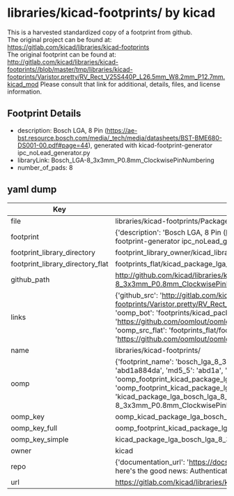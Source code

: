 # libraries/kicad-footprints/ by kicad  
This is a harvested standardized copy of a footprint from github.  
The original project can be found at:  
https://gitlab.com/kicad/libraries/kicad-footprints  
The original footprint can be found at:
http://gitlab.com/kicad/libraries/kicad-footprints//blob/master/tmp/libraries/kicad-footprints/Varistor.pretty/RV_Rect_V25S440P_L26.5mm_W8.2mm_P12.7mm.kicad_mod
Please consult that link for additional, details, files, and license information.  
## Footprint Details
* description: Bosch  LGA, 8 Pin (https://ae-bst.resource.bosch.com/media/_tech/media/datasheets/BST-BME680-DS001-00.pdf#page=44), generated with kicad-footprint-generator ipc_noLead_generator.py  
* libraryLink: Bosch_LGA-8_3x3mm_P0.8mm_ClockwisePinNumbering  
* number_of_pads: 8  
## yaml dump  
| Key | Value |  
| --- | --- |  
| file | libraries/kicad-footprints/Package_LGA.pretty/Bosch_LGA-8_3x3mm_P0.8mm_ClockwisePinNumbering.kicad_mod |  
| footprint | {'description': 'Bosch  LGA, 8 Pin (https://ae-bst.resource.bosch.com/media/_tech/media/datasheets/BST-BME680-DS001-00.pdf#page=44), generated with kicad-footprint-generator ipc_noLead_generator.py', 'libraryLink': 'Bosch_LGA-8_3x3mm_P0.8mm_ClockwisePinNumbering', 'number_of_pads': 8} |  
| footprint_library_directory | footprint_library_owner/kicad_libraries/kicad-footprints/ |  
| footprint_library_directory_flat | footprints_flat/kicad_package_lga_bosch_lga_8_3x3mm_p0_8mm_clockwisepinnumbering/working |  
| github_path | http://github.com/kicad/libraries/kicad-footprints//blob/master/tmp/libraries/kicad-footprints/Package_LGA.pretty/Bosch_LGA-8_3x3mm_P0.8mm_ClockwisePinNumbering.kicad_mod |  
| links | {'github_src': 'http://gitlab.com/kicad/libraries/kicad-footprints//blob/master/tmp/libraries/kicad-footprints/Varistor.pretty/RV_Rect_V25S440P_L26.5mm_W8.2mm_P12.7mm.kicad_mod', 'github_src_repo': 'https://gitlab.com/kicad/libraries/kicad-footprints', 'oomp_bot': 'footprints/kicad_package_lga_bosch_lga_8_3x3mm_p0_8mm_clockwisepinnumbering/working', 'oomp_bot_github': 'https://github.com/oomlout/oomlout_oomp_footprint_bot/tree/main/footprints/kicad_package_lga_bosch_lga_8_3x3mm_p0_8mm_clockwisepinnumbering/working', 'oomp_src_flat': 'footprints_flat/footprints_flat/kicad_package_lga_bosch_lga_8_3x3mm_p0_8mm_clockwisepinnumbering/working', 'oomp_src_flat_github': 'https://github.com/oomlout/oomlout_oomp_footprint_src/tree/main/footprints_flat/kicad_package_lga_bosch_lga_8_3x3mm_p0_8mm_clockwisepinnumbering/working'} |  
| name | libraries/kicad-footprints/ |  
| oomp | {'footprint_name': 'bosch_lga_8_3x3mm_p0_8mm_clockwisepinnumbering', 'library_name': 'package_lga', 'md5': 'abd1a884da0b0e883a540b82820f66ab', 'md5_10': 'abd1a884da', 'md5_5': 'abd1a', 'md5_6': 'abd1a8', 'oomp_key': 'oomp_kicad_package_lga_bosch_lga_8_3x3mm_p0_8mm_clockwisepinnumbering', 'oomp_key_extra': 'oomp_footprint_kicad_package_lga_bosch_lga_8_3x3mm_p0_8mm_clockwisepinnumbering', 'oomp_key_full': 'oomp_footprint_kicad_package_lga_bosch_lga_8_3x3mm_p0_8mm_clockwisepinnumbering_abd1a8', 'oomp_key_simple': 'kicad_package_lga_bosch_lga_8_3x3mm_p0_8mm_clockwisepinnumbering', 'original_filename': 'libraries/kicad-footprints/Package_LGA.pretty/Bosch_LGA-8_3x3mm_P0.8mm_ClockwisePinNumbering.kicad_mod', 'owner_name': 'kicad'} |  
| oomp_key | oomp_kicad_package_lga_bosch_lga_8_3x3mm_p0_8mm_clockwisepinnumbering |  
| oomp_key_full | oomp_footprint_kicad_package_lga_bosch_lga_8_3x3mm_p0_8mm_clockwisepinnumbering |  
| oomp_key_simple | kicad_package_lga_bosch_lga_8_3x3mm_p0_8mm_clockwisepinnumbering |  
| owner | kicad |  
| repo | {'documentation_url': 'https://docs.github.com/rest/overview/resources-in-the-rest-api#rate-limiting', 'message': "API rate limit exceeded for 84.66.173.59. (But here's the good news: Authenticated requests get a higher rate limit. Check out the documentation for more details.)"} |  
| url | https://gitlab.com/kicad/libraries/kicad-footprints |  

